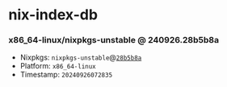 # nix-index-db
### x86_64-linux/nixpkgs-unstable @ 240926.28b5b8a
- Nixpkgs: `nixpkgs-unstable`@[`28b5b8a`](https://github.com/NixOS/nixpkgs/commit/28b5b8af91ffd2623e995e20aee56510db49001a)
- Platform: `x86_64-linux`
- Timestamp: `20240926072835`
